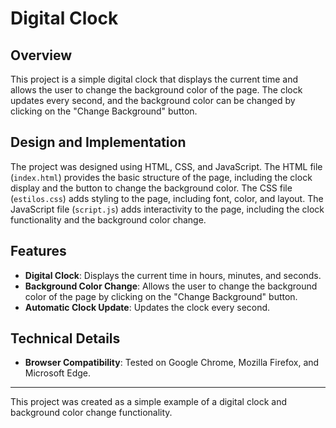 **Digital Clock**
==========================

**Overview**
------------

This project is a simple digital clock that displays the current time and allows the user to change the background color of the page. The clock updates every second, and the background color can be changed by clicking on the "Change Background" button.

**Design and Implementation**
---------------------------

The project was designed using HTML, CSS, and JavaScript. The HTML file (`index.html`) provides the basic structure of the page, including the clock display and the button to change the background color. The CSS file (`estilos.css`) adds styling to the page, including font, color, and layout. The JavaScript file (`script.js`) adds interactivity to the page, including the clock functionality and the background color change.

**Features**
------------

* **Digital Clock**: Displays the current time in hours, minutes, and seconds.
* **Background Color Change**: Allows the user to change the background color of the page by clicking on the "Change Background" button.
* **Automatic Clock Update**: Updates the clock every second.

**Technical Details**
--------------------

* **Browser Compatibility**: Tested on Google Chrome, Mozilla Firefox, and Microsoft Edge.

----------------

This project was created as a simple example of a digital clock and background color change functionality.
